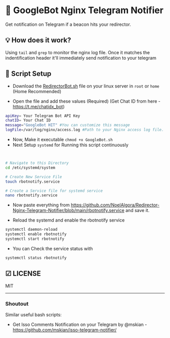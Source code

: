 # 🔔 GoogleBot Nginx Telegram Notifier 

Get notification on Telegram if a beacon hits your redirector.

## 💡 How does it work?

Using `tail` and `grep` to monitor the nginx log file. Once it matches the indentification header it'll immediately send notification to your telegram


## 🔧 Script Setup

- Download the [RedirectorBot.sh](https://github.com/NoelAlgora/Redirector-Nginx-Telegram-Notifier/blob/main/RedirectorBot.sh) file on your linux server in `root` or `home` (Home Recommended)

- Open the file and add these values (Required) (Get Chat ID from here - <https://t.me/chatidx_bot>)

```sh
apiKey= Your Telegram Bot API Key
chatID= Your Chat ID
message="GoogleBot HIT" #You can customize this message
logFile=/var/log/nginx/access.log #Path to your Nginx access log file. (This one is default) 
```

- Now, Make it executable `chmod +x GoogleBot.sh`
- Next Setup `systemd` for Running this script continuously

```bash


# Navigate to this Directory
cd /etc/systemd/system

# Create New Service File
touch rbotnotify.service

# Create a Service file for systemd service
nano rbotnotify.service

```

- Now paste everything from <https://github.com/NoelAlgora/Redirector-Nginx-Telegram-Notifier/blob/main/rbotnotify.service> and save it.

- Reload the systemd and enable the rbotnotify service

```bash
systemctl daemon-reload
systemctl enable rbotnotify
systemctl start rbotnotify
```

- You can Check the service status with

```bash
systemctl status rbotnotify
```

## ☑ LICENSE 

MIT

----

### Shoutout

Similar useful bash scripts: 
- Get Isso Comments Notification on your Telegram by @mskian - <https://github.com/mskian/isso-telegram-notifier/>
